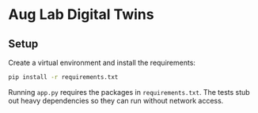 # Aug Lab Digital Twins

## Setup

Create a virtual environment and install the requirements:

```bash
pip install -r requirements.txt
```

Running `app.py` requires the packages in `requirements.txt`.  The tests stub out
heavy dependencies so they can run without network access.

